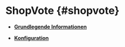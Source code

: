 # ShopVote {#shopvote}

-   **[Grundlegende Informationen](7_4_26_1_ShopVote_GrundlegendeInformationen.md)**  

-   **[Konfiguration](7_4_26_2_ShopVote_Konfiguration.md)**  




